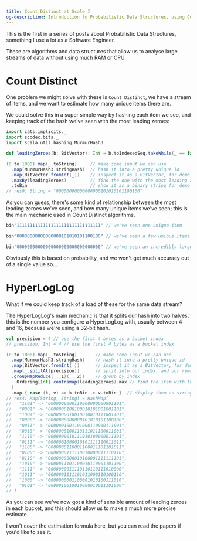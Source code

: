 ```yaml
---
title: Count Distinct at Scale I 
og-description: Introduction to Probabilistic Data Structures, using Count Distinct and introducing HyperLogLog.
---
```


This is the first in a series of posts about Probabilistic Data Structures, something I use a lot as a Software Engineer.

These are algorithms and data structures that allow us to analyse large streams of data without using much RAM or CPU.

# Count Distinct

One problem we might solve with these is `Count Distinct`, we have a stream of items, and we want to estimate how many unique items there are.

We could solve this in a super simple way by hashing each item we see, and keeping track of the hash we've seen with the most leading zeroes: 


```scala
import cats.implicits._
import scodec.bits._
import scala.util.hashing.MurmurHash3

def leadingZeroes(b: BitVector): Int = b.toIndexedSeq.takeWhile(_ == false).size

(0 to 1000).map(_.toString)     // make some input we can use
  .map(MurmurHash3.stringHash)  // hash it into a pretty unique id
  .map(BitVector.fromInt(_))    // inspect it as a BitVector, for demo purposes
  .maxBy(leadingZeroes)         // find the one with the most leading zeroes
  .toBin                        // show it as a binary string for demo purpises
// res0: String = "00000000000000000101010101100100"
```

As you can guess, there's some kind of relationship between the most leading zeroes we've seen, and how many unique items we've seen; this is the main mechanic used in Count Distinct algorithms.

```scala
bin"11111111111111111111111111111111" // we've seen one unique item

bin"00000000000000000101010101100100" // we've seen a few unique items

bin"00000000000000000000000000000000" // we've seen an incredibly large number of unique items
```

Obviously this is based on probability, and we won't get much accuracy out of a single value so...

# HyperLogLog

What if we could keep track of a load of these for the same data stream?

The HyperLogLog's main mechanic is that it splits our hash into two halves, this is the number you configure a HyperLogLog with, usually between 4 and 16, because we're using a 32-bit hash.

```scala
val precision = 4 // use the first 4 bytes as a bucket index
// precision: Int = 4 // use the first 4 bytes as a bucket index

(0 to 1000).map(_.toString)       // make some input we can use
  .map(MurmurHash3.stringHash)    // hash it into a pretty unique id
  .map(BitVector.fromInt(_))      // inspect it as a BitVector, for demo purposes
  .map(_.splitAt(precision))      // split into our index, and our remaining hash
  .groupMapReduce(_._1)(_._2)(    // group by index
    Ordering[Int].contramap(leadingZeroes).max // find the item with the most leading zeroes in each bucket
  )       
  .map { case (k, v) => k.toBin -> v.toBin }  // display them as strings for demo purposes
// res4: Map[String, String] = HashMap(
//   "1101" -> "0000000000110000000000001101",
//   "0001" -> "0000000100100010101001001101",
//   "1001" -> "0000000010010010010111001101",
//   "0000" -> "0000000000000101010101100100",
//   "0011" -> "0000001001101000110010111001",
//   "0010" -> "0000000100110111011100011001",
//   "1110" -> "0000000010111010100000011101",
//   "0111" -> "0000001000010101111110011011",
//   "1100" -> "0000000110001100011101101011",
//   "0100" -> "0000000111110010000011110110",
//   "0110" -> "0000000000010100001111111101",
//   "1010" -> "0000011101100010110001101100",
//   "1111" -> "0000000011110110110111010000",
//   "1011" -> "0000001111101011000110100110",
//   "1000" -> "0000000001100001010100111010",
//   "0101" -> "0000010010010000010011101000"
// )
```

As you can see we've now got a kind of sensible amount of leading zeroes in each bucket, and this should allow us to make a much more precise estimate.

I won't cover the estimation formula here, but you can read the papers if you'd like to see it.
